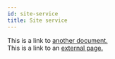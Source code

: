 ```yaml
---
id: site-service
title: Site service
---
```


This is a link to [another document.](doc3.md)  
This is a link to an [external page.](http://www.example.com)
